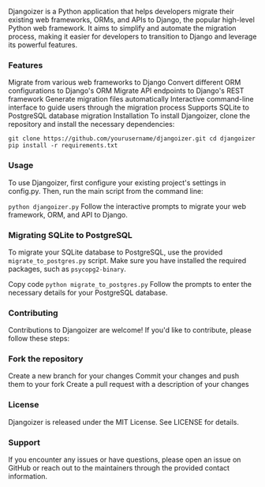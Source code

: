 Djangoizer is a Python application that helps developers migrate their existing web frameworks, ORMs, and APIs to Django, the popular high-level Python web framework. It aims to simplify and automate the migration process, making it easier for developers to transition to Django and leverage its powerful features.

### Features
Migrate from various web frameworks to Django
Convert different ORM configurations to Django's ORM
Migrate API endpoints to Django's REST framework
Generate migration files automatically
Interactive command-line interface to guide users through the migration process
Supports SQLite to PostgreSQL database migration
Installation
To install Djangoizer, clone the repository and install the necessary dependencies:

`git clone https://github.com/yourusername/djangoizer.git
cd djangoizer
pip install -r requirements.txt`

### Usage
To use Djangoizer, first configure your existing project's settings in config.py. Then, run the main script from the command line:


`python djangoizer.py`
Follow the interactive prompts to migrate your web framework, ORM, and API to Django.

### Migrating SQLite to PostgreSQL
To migrate your SQLite database to PostgreSQL, use the provided `migrate_to_postgres.py` script. Make sure you have installed the required packages, such as `psycopg2-binary`.


Copy code
`python migrate_to_postgres.py`
Follow the prompts to enter the necessary details for your PostgreSQL database.

### Contributing
Contributions to Djangoizer are welcome! If you'd like to contribute, please follow these steps:

### Fork the repository
Create a new branch for your changes
Commit your changes and push them to your fork
Create a pull request with a description of your changes

### License
Djangoizer is released under the MIT License. See LICENSE for details.

### Support
If you encounter any issues or have questions, please open an issue on GitHub or reach out to the maintainers through the provided contact information.
